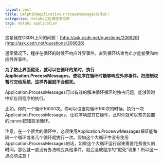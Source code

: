 ```yaml
---
layout: post
title: Delphi的Application.ProcessMessages的作用？
categories: delphi之应用程序框架
tags: delphi application
---
```


这是我在CSDN上问的问题：[http://ask.csdn.net/questions/206626](http://ask.csdn.net/questions/206626)

通常情况下，程序在循环的时候不响应外界事件。直到循环结束为止才能接受和响应外界事件。

**为了防止界面假死，就可以在循环的某时，执行Application.ProcessMessages，使程序在循环时能够响应外界事件。把控制权暂时交给系统，这样界面就不会假死。**

Application.ProcessMessages可以有效的解决循环循环的独占问题，能够暂时中断应用程序的执行。

比如，你的一个循环10000次。你可以设置每循环100次的时候，执行一次Application.ProcessMessages，让程序响应其它操作，此时你就可以预先设置的cancel按钮取消循环。

注意，在一个很大的循环中，必须使用Application.ProcewwMessages保证能每隔一个循环或者几个循环就执行一次。假如这个大循环中没有使用Application.ProcessMessages的话，如果这个大循环运行起来需要花费很久的时间，那么就一直没有办法响应其他事件，就会造成程序的“假死”现象！所以这一点必须注意！